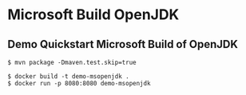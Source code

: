 # Microsoft Build OpenJDK

## Demo Quickstart Microsoft Build of OpenJDK

```
$ mvn package -Dmaven.test.skip=true
```

```shell
$ docker build -t demo-msopenjdk .
$ docker run -p 8080:8080 demo-msopenjdk
```